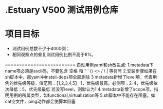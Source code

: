 .Estuary V500 测试用例仓库
=========================

# 项目目标
+ 测试用例总数不少于4000例；
+ 相同观察点的重复测试用例比例不高于8%。

=========================
自动用例yaml和sh改进点:
1.metadata下name项必须是ascii码，不要包含 空格 和 " ' () <> / \ | 等符号
2.安装步骤如果在sh脚本中，那yaml中install-deps项全部删除
3.metadata新增了level项，代表用例的优先级等级，值范围：【1,2,3,4,5】
  1，优先级最高，必测项；2-4，优先级依次降低；5，优先级最低
  若没写level，则默认为1
4.metadata新增了scope项，指明用例的所属类型，如functional,virtualization等
5.sh脚本中不能存在阻塞，如cat空文件，ping动作都会使脚本阻塞
